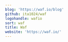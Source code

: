 ```yaml
---
blog: 'https://waf.io/blog'
github: ita1024/waf
logohandle: wafio
sort: waf
title: Waf
website: 'https://waf.io/'
---
```

